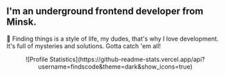 ## I'm an underground frontend developer from Minsk.

🎲 Finding things is a style of life, my dudes, that's why I love development. It's full of mysteries and solutions. Gotta catch 'em all!

<p align="center">
  ![Profile Statistics](https://github-readme-stats.vercel.app/api?username=findscode&theme=dark&show_icons=true)
</p>


